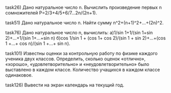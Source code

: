 task26) Дано натуральное число n. Вычислить произведение первых n сомножителей P=2/3+4/5+6/7...2n/(2n+1).

task51) Дано натуральное число n. Найти сумму n^2+(n+1)^2+...+(2n)^2.

task76) Дано натуральное число n, вычислить: a)1/sin 1+1/(sin 1+sin 2)+...+1/(sin 1+...+sin n) б)cos 1/sin 1 + (cos 1+ cos 2)/(sin 1 + sin 2)+...+(cos 1 +...+ cos n)/(sin 1 +...+ sin n).

task101) Известны оценки за контрольную работу по физике каждого ученика двух классов. Определить, сколько оценок «отлично», «хорошо», «удовлетворительно» и «неудовлетворительно» было выставлено в каждом классе. Количество учащихся в каждом классе одинаковое.

task126) Вывести на экран календарь на текущий год.
